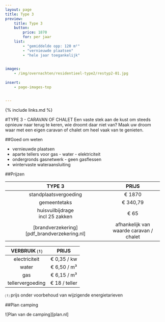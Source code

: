 ```yaml
---
layout: page
title: Type 3
preview: 
    title: Type 3
    button:
        price: 1870
        for: per jaar
    list:
        - "gemiddelde opp: 120 m²"
        - "vernieuwde plaatsen"
        - "hele jaar toegankelijk"
       
        
images:
    - /img/overnachten/residentieel-type2/restyp2-01.jpg
    
insert:
    - page-images-top
    
    
---
```


{% include links.md %}

#TYPE 3 - CARAVAN OF CHALET
Een vaste stek aan de kust om steeds opnieuw naar terug te keren, wie droomt daar niet van? Maak uw droom waar met een eigen caravan of chalet om heel vaak van te genieten.


##Goed om weten
- vernieuwde plaatsen
- aparte tellers voor gas - water - elektriciteit
- ondergronds gasnetwerk - geen gasflessen
- wintervaste wateraansluiting


##Prijzen

TYPE 3                |PRIJS           |
:--------------------:|:--------------:|
standplaatsvergoeding |€ 1870               
gemeentetaks          |€ 340,79 
huisvuilbijdrage<br>incl 25 zakken<br> | € 65    
[brandverzekering][pdf_brandverzekering.nl]      |afhankelijk van <br>waarde caravan / chalet

VERBRUIK ⑴           |PRIJS          |
:--------------------:|:-------------:|
electriciteit         | € 0,35 / kw        
water                 | € 6,50 / m³  
gas                   | € 6,15 / m³       
tellervergoeding      | € 18 / teller

⑴ prijs onder voorbehoud van wijzigende energietarieven



##Plan camping

![Plan van de camping][plan.nl]